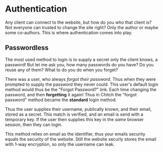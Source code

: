# Authentication

Any client can connect to the website, but how do you *who* that client is? Not everyone can trusted to change the site right? Only the author or maybe some co-authors. This is where authentication comes into play.

## Passwordless

The most used method to login is to supply a secret only the client knows, a password! But let me ask you, how many passwords do you have? Do you reuse any of them? What to do you do when you forget?

There was a user, who always *forgot their password*. Thus when they were prompted to supply the password they never could. This user's default login method would thus be the "Forgot Password?" link. Each time changing the password, and then **forgetting** it again! Thus in Chitch the "forgot password" method became the **standard** login method.

Thus the user supplies their username, publically known, and their email, stored as a secret. This match is verified, and an email is send with a temporary key. If the user then supplies this key in the *same* browser session, then they can login.

This method relies on email as the identifier, thus your emails security equals the security of the website. Still the website securly stores the email with 1-way encryption, so only the username can leak.

